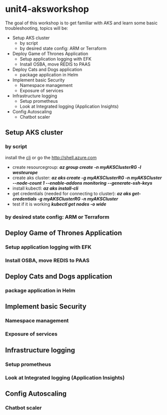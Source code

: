# unit4-aksworkshop

The goal of this workshop is to get familiar with AKS and learn some basic troubleshooting, topics will be:

* Setup AKS cluster
  * by script
  * by desired state config: ARM or Terraform
* Deploy  Game of Thrones Application
  * Setup application logging with EFK
  * Install OSBA, move REDIS to PAAS
* Deploy Cats and Dogs application
  * package application in Helm
* Implement basic Security
  * Namespace management
  * Exposure of services
* Infrastructure logging
  * Setup prometheus
  * Look at Integrated logging (Application Insights)
* Config Autoscaling
  * Chatbot scaler


## Setup AKS cluster
  ### by script

  install the [cli](https://docs.microsoft.com/en-us/cli/azure/install-azure-cli?view=azure-cli-latest) or go the http://shell.azure.com

* create resourcegroup: __*az group create -n myAKSClusterRG -l westeurope*__
* create aks cluster: __*az aks create -g myAKSClusterRG -n myAKSCluster --node-count 1 --enable-addons monitoring --generate-ssh-keys*__
* install kubectl: __*az aks install-cli*__
* get credentials (needed for connecting to cluster): __*az aks get-credentials -g myAKSClusterRG -n myAKSCluster*__
* test if it is working __*kubectl get nodes -o wide*__

### by desired state config: ARM or Terraform


## Deploy  Game of Thrones Application
  ### Setup application logging with EFK
  ### Install OSBA, move REDIS to PAAS
## Deploy Cats and Dogs application
  ### package application in Helm
## Implement basic Security
  ### Namespace management
  ### Exposure of services
## Infrastructure logging
  ### Setup prometheus
  ### Look at Integrated logging (Application Insights)
## Config Autoscaling
  ### Chatbot scaler
